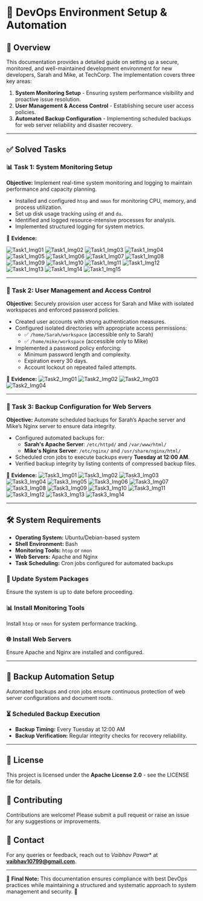 # 🚀 DevOps Environment Setup & Automation

## 📖 Overview

This documentation provides a detailed guide on setting up a secure, monitored, and well-maintained development environment for new developers, Sarah and Mike, at TechCorp. The implementation covers three key areas:

1. **System Monitoring Setup** - Ensuring system performance visibility and proactive issue resolution.
2. **User Management & Access Control** - Establishing secure user access policies.
3. **Automated Backup Configuration** - Implementing scheduled backups for web server reliability and disaster recovery.

---

## ✅ Solved Tasks

### 📊 Task 1: System Monitoring Setup

**Objective:** Implement real-time system monitoring and logging to maintain performance and capacity planning.

- Installed and configured `htop` and `nmon` for monitoring CPU, memory, and process utilization.
- Set up disk usage tracking using `df` and `du`.
- Identified and logged resource-intensive processes for analysis.
- Implemented structured logging for system metrics.

📌 **Evidence:**

![Task1_Img01](https://github.com/user-attachments/assets/973b189f-33ba-479e-9399-67143e91a439)
![Task1_Img02](https://github.com/user-attachments/assets/d3ef26b7-b6c9-4414-b1cb-8d584a8555dd)
![Task1_Img03](https://github.com/user-attachments/assets/d35d20da-1ce3-421f-a470-7ab6cc44e391)
![Task1_Img04](https://github.com/user-attachments/assets/441eed05-3087-4f2d-839e-2767eb196d02)
![Task1_Img05](https://github.com/user-attachments/assets/8e743907-bfc8-4da3-947e-be3affa32abb)
![Task1_Img06](https://github.com/user-attachments/assets/dcf8f525-026d-4a23-a258-1dbbb2f7c749)
![Task1_Img07](https://github.com/user-attachments/assets/3294a399-4b6b-4090-80af-5d52c52e0422)
![Task1_Img08](https://github.com/user-attachments/assets/da2d2c1c-abe7-47d9-b174-655dd559c378)
![Task1_Img09](https://github.com/user-attachments/assets/6c93733d-f66f-4841-b65f-422b1bfe2a1a)
![Task1_Img10](https://github.com/user-attachments/assets/a362fe0d-1259-4b20-8f34-2bd3a827d66b)
![Task1_Img11](https://github.com/user-attachments/assets/32caa42f-2d76-4b9c-824c-2d2012d1649d)
![Task1_Img12](https://github.com/user-attachments/assets/a8e45693-ca36-4097-b258-32a298dc75bd)
![Task1_Img13](https://github.com/user-attachments/assets/24a0fa5b-c1fa-496c-8978-6f6c40afae79)
![Task1_Img14](https://github.com/user-attachments/assets/ed6438ca-a724-4469-9547-066d2eacaed6)
![Task1_Img15](https://github.com/user-attachments/assets/608e31b1-7a14-4221-89e0-6529a3492406)

---

### 🔐 Task 2: User Management and Access Control

**Objective:** Securely provision user access for Sarah and Mike with isolated workspaces and enforced password policies.

- Created user accounts with strong authentication measures.
- Configured isolated directories with appropriate access permissions:
  - ✅ `/home/Sarah/workspace` (accessible only to Sarah)
  - ✅ `/home/mike/workspace` (accessible only to Mike)
- Implemented a password policy enforcing:
  - Minimum password length and complexity.
  - Expiration every 30 days.
  - Account lockout on repeated failed attempts.

📌 **Evidence:**
![Task2_Img01](https://github.com/user-attachments/assets/6f26b990-a562-44a1-b449-6c8fbc984502)
![Task2_Img02](https://github.com/user-attachments/assets/f5a1f64d-8c5c-4db3-b997-661304546431)
![Task2_Img03](https://github.com/user-attachments/assets/565cf760-995f-47b1-add4-650529537e97)
![Task2_Img04](https://github.com/user-attachments/assets/05678330-f764-4316-ae5b-1d8b84283423)

---

### 🔄 Task 3: Backup Configuration for Web Servers

**Objective:** Automate scheduled backups for Sarah’s Apache server and Mike’s Nginx server to ensure data integrity.

- Configured automated backups for:
  - **Sarah's Apache Server**: `/etc/httpd/` and `/var/www/html/`
  - **Mike's Nginx Server**: `/etc/nginx/` and `/usr/share/nginx/html/`
- Scheduled cron jobs to execute backups every **Tuesday at 12:00 AM**.
- Verified backup integrity by listing contents of compressed backup files.

📌 **Evidence:**
![Task3_Img01](https://github.com/user-attachments/assets/ab546098-a0ed-44cb-a36b-eac7294f1382)
![Task3_Img02](https://github.com/user-attachments/assets/78c7d7d9-4fdb-4fa9-87b5-5b019a399d2c)
![Task3_Img03](https://github.com/user-attachments/assets/5a3dd814-8036-4247-8a66-897bd11cf560)
![Task3_Img04](https://github.com/user-attachments/assets/53765921-7d46-47dc-8b1d-ccd44e5c5ec9)
![Task3_Img05](https://github.com/user-attachments/assets/cad16b36-2247-4b1b-9547-d6e259f51a66)
![Task3_Img06](https://github.com/user-attachments/assets/c010d2e4-0f22-49ef-b79e-5039d1536ecf)
![Task3_Img07](https://github.com/user-attachments/assets/1f611723-39e2-46b8-a51c-a306f63c4a78)
![Task3_Img08](https://github.com/user-attachments/assets/f37f2b15-2fe6-4fdc-a94f-ffc1f7ee9c8e)
![Task3_Img09](https://github.com/user-attachments/assets/3ad73397-4ab7-42d7-927d-81306ae06df6)
![Task3_Img10](https://github.com/user-attachments/assets/2c357460-b688-4675-b034-ca2f7481c385)
![Task3_Img11](https://github.com/user-attachments/assets/05d41ee1-c50f-4382-9f8c-8d1634459a62)
![Task3_Img12](https://github.com/user-attachments/assets/e670a520-3af1-4bce-92ab-94499ea34102)
![Task3_Img13](https://github.com/user-attachments/assets/4eb3b005-0fdd-4576-bfa1-96655506796a)
![Task3_Img14](https://github.com/user-attachments/assets/472c8bea-cac3-42fe-9e3f-fb882817b1c9)

---

## 🛠️ System Requirements

- **Operating System:** Ubuntu/Debian-based system
- **Shell Environment:** Bash
- **Monitoring Tools:** `htop` or `nmon`
- **Web Servers:** Apache and Nginx
- **Task Scheduling:** Cron jobs configured for automated backups

### 📌 Update System Packages
Ensure the system is up to date before proceeding.

### 📊 Install Monitoring Tools
Install `htop` or `nmon` for system performance tracking.

### 🌐 Install Web Servers
Ensure Apache and Nginx are installed and configured.

---

## 🔧 Backup Automation Setup

Automated backups and cron jobs ensure continuous protection of web server configurations and document roots.

### ⏳ Scheduled Backup Execution
- **Backup Timing:** Every Tuesday at 12:00 AM
- **Backup Verification:** Regular integrity checks for recovery reliability.

---

## 📜 License

This project is licensed under the **Apache License 2.0** - see the LICENSE file for details.

## 🤝 Contributing

Contributions are welcome! Please submit a pull request or raise an issue for any suggestions or improvements.

## 📧 Contact

For any queries or feedback, reach out to *Vaibhav Pawar** at **vaibhav10799@gmail.com**.

---

📌 **Final Note:** This documentation ensures compliance with best DevOps practices while maintaining a structured and systematic approach to system management and security. 🚀

